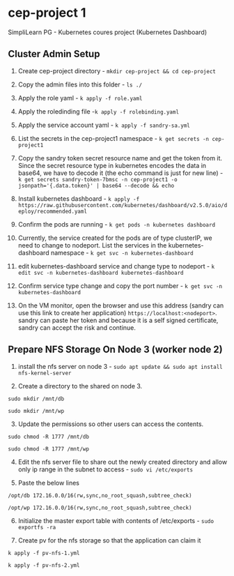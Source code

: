 # cep-project 1
SimpliLearn PG - Kubernetes coures project (Kubernetes Dashboard)

## Cluster Admin Setup

1. Create cep-project directory - `mkdir cep-project && cd cep-project`

2. Copy the admin files into this folder - `ls ./`

3. Apply the role yaml - `k apply -f role.yaml`

4. Apply the roledinding file -`k apply -f rolebinding.yaml`

5. Apply the service account yaml - `k apply -f sandry-sa.yml`

6. List the secrets in the cep-project1 namespace - `k get secrets -n cep-project1`

7. Copy the sandry token secret resource name and get the token from it. Since the secret resource type in kubernetes encodes the data in base64, we have to decode it (the echo command is just for new line) - `k get secrets sandry-token-7bmsc -n cep-project1 -o jsonpath='{.data.token}' | base64 --decode && echo`

8. Install kubernetes dashboard - `k apply -f  https://raw.githubusercontent.com/kubernetes/dashboard/v2.5.0/aio/deploy/recommended.yaml`

9. Confirm the pods are running - `k get pods -n kubernetes dashboard`

10. Currently, the service created for the pods are of type clusterIP, we need to change to nodeport. List the services in the kubernetes-dashboard namespace - `k get svc -n kubernetes-dashboard`

11. edit kubernetes-dashboard service and change type to nodeport - `k edit svc -n kubernetes-dashboard kubernetes-dashboard`

12. Confirm service type change and copy the port number - `k get svc -n kubernetes-dashboard`

13. On the VM monitor, open the browser and use this address (sandry can use this link to create her application)
`https://localhost:<nodeport>`. sandry can paste her token and because it is a self signed certificate, sandry can accept the risk and continue.

## Prepare NFS Storage On Node 3 (worker node 2)

1. install the nfs server on node 3 - `sudo apt update && sudo apt install nfs-kernel-server`

2. Create a directory to the shared on node 3.

`sudo mkdir /mnt/db`

`sudo mkdir /mnt/wp`

3. Update the permissions so other users can access the contents.

`sudo chmod -R 1777 /mnt/db`

`sudo chmod -R 1777 /mnt/wp`

4. Edit the nfs server file to share out the newly created directory and allow only ip range in the subnet to access - `sudo vi /etc/exports`

5. Paste the below lines

`/opt/db 172.16.0.0/16(rw,sync,no_root_squash,subtree_check)`

`/opt/wp 172.16.0.0/16(rw,sync,no_root_squash,subtree_check)`

6. Initialize the master export table with contents of /etc/exports - `sudo exportfs -ra`

7. Create pv for the nfs storage so that the application can claim it

`k apply -f pv-nfs-1.yml`

`k apply -f pv-nfs-2.yml`
